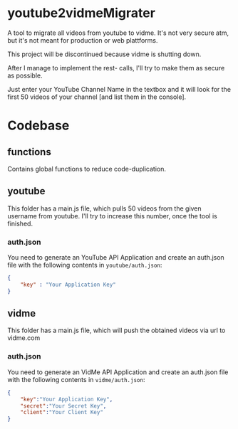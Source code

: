 # youtube2vidmeMigrater
A tool to migrate all videos from youtube to vidme. It's not very secure atm, but it's not meant for production or web plattforms.

This project will be discontinued because vidme is shutting down.

After I manage to implement the rest- calls, I'll try to make them as secure as possible.

Just enter your YouTube Channel Name in the textbox and it will look for the first 50 videos of your channel [and list them in the console].

# Codebase
## functions
Contains global functions to reduce code-duplication.

## youtube
This folder has a main.js file, which pulls 50 videos from the given username from youtube. I'll try to increase this number, once the tool is finished.
### auth.json
You need to generate an YouTube API Application and create an auth.json file with the following contents in `youtube/auth.json`:
```json
{
    "key" : "Your Application Key"
}
```

## vidme
This folder has a main.js file, which will push the obtained videos via url to vidme.com
### auth.json
You need to generate an VidMe API Application and create an auth.json file with the following contents in `vidme/auth.json`:
```json
{
    "key":"Your Application Key",
    "secret":"Your Secret Key",
    "client":"Your Client Key"
}
```
